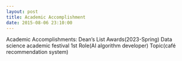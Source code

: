 ```yaml
---
layout: post
title: Academic Accomplishment
date: 2015-08-06 23:10:00
---
```



Academic Accomplishments: Dean’s List Awards(2023-Spring)
Data science academic festival 1st
Role(AI algorithm developer)
Topic(café recommendation system)
